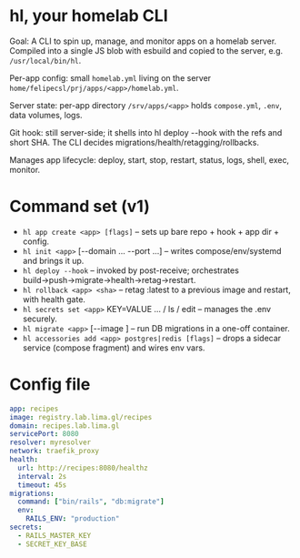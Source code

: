 # hl, your homelab CLI

Goal: A CLI to spin up, manage, and monitor apps on a homelab server.
Compiled into a single JS blob with esbuild and copied to the server, e.g. `/usr/local/bin/hl`.

Per-app config: small `homelab.yml` living on the server `home/felipecsl/prj/apps/<app>/homelab.yml`.

Server state: per-app directory `/srv/apps/<app>` holds `compose.yml`, `.env`, data volumes, logs.

Git hook: still server-side; it shells into hl deploy --hook with the refs and short SHA.
The CLI decides migrations/health/retagging/rollbacks.

Manages app lifecycle: deploy, start, stop, restart, status, logs, shell, exec, monitor.

# Command set (v1)

- `hl app create <app> [flags]` – sets up bare repo + hook + app dir + config.
- `hl init <app>` [--domain ... --port ...] – writes compose/env/systemd and brings it up.
- `hl deploy --hook` – invoked by post-receive; orchestrates build→push→migrate→health→retag→restart.
- `hl rollback <app> <sha>` – retag :latest to a previous image and restart, with health gate.
- `hl secrets set <app>` KEY=VALUE ... / ls / edit – manages the .env securely.
- `hl migrate <app>` [--image <tag>] – run DB migrations in a one-off container.
- `hl accessories add <app> postgres|redis [flags]` – drops a sidecar service (compose fragment) and wires env vars.

# Config file

```yaml
app: recipes
image: registry.lab.lima.gl/recipes
domain: recipes.lab.lima.gl
servicePort: 8080
resolver: myresolver
network: traefik_proxy
health:
  url: http://recipes:8080/healthz
  interval: 2s
  timeout: 45s
migrations:
  command: ["bin/rails", "db:migrate"]
  env:
    RAILS_ENV: "production"
secrets:
  - RAILS_MASTER_KEY
  - SECRET_KEY_BASE
```
